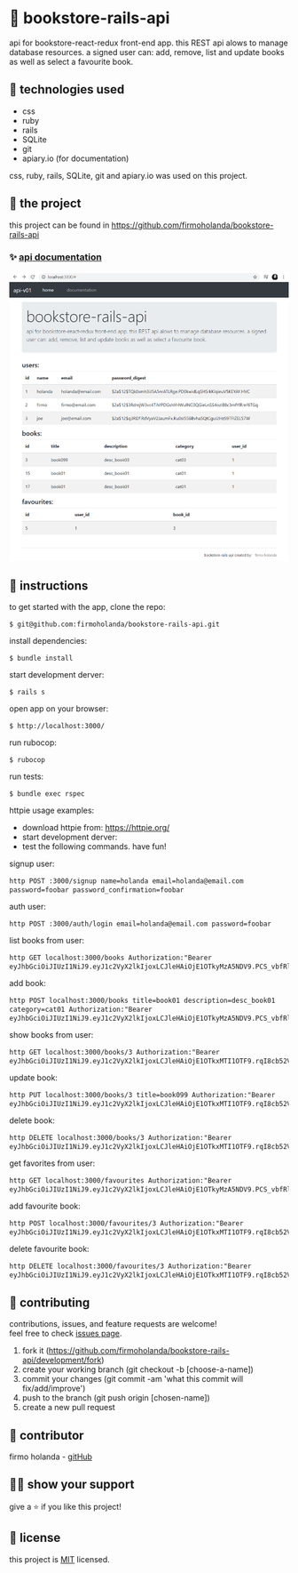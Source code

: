 # 📃 bookstore-rails-api

api for bookstore-react-redux front-end app. this REST api alows to manage database resources. a signed user can: add, remove, list and update books as well as select a favourite book.


## 📡 technologies used

-	css
-	ruby
-	rails
- SQLite
- git
- apiary.io (for documentation)

css, ruby, rails, SQLite, git and apiary.io was used on this project.



## 🚀 the project

this project can be found in https://github.com/firmoholanda/bookstore-rails-api


### ✨ [api documentation](https://bookstorerailsapi.docs.apiary.io/)

<a href="" target="_blank">
    <img alt="app image" src="https://github.com/firmoholanda/bookstore-rails-api/blob/release/app/assets/images/app_screenshot.png"/>
</a>



## 🔨 instructions

to get started with the app, clone the repo:
```
$ git@github.com:firmoholanda/bookstore-rails-api.git
```

install dependencies:
```
$ bundle install
```

start development derver:
```
$ rails s
```

open app on your browser:
```
$ http://localhost:3000/
```

run rubocop:
```
$ rubocop
```

run tests:
```
$ bundle exec rspec
```

httpie usage examples:

- download httpie from: https://httpie.org/
- start development derver:
- test the following commands. have fun!

signup user:
```
http POST :3000/signup name=holanda email=holanda@email.com password=foobar password_confirmation=foobar
```

auth user:
```
http POST :3000/auth/login email=holanda@email.com password=foobar
```

list books from user:
```
http GET localhost:3000/books Authorization:"Bearer eyJhbGciOiJIUzI1NiJ9.eyJ1c2VyX2lkIjoxLCJleHAiOjE1OTkyMzA5NDV9.PCS_vbfRlFuTAw9iNQNBMlB2NF37ZBhneZjoicy6EJE"
```

add book:
```
http POST localhost:3000/books title=book01 description=desc_book01 category=cat01 Authorization:"Bearer eyJhbGciOiJIUzI1NiJ9.eyJ1c2VyX2lkIjoxLCJleHAiOjE1OTkyMzA5NDV9.PCS_vbfRlFuTAw9iNQNBMlB2NF37ZBhneZjoicy6EJE"
```

show books from user:
```
http GET localhost:3000/books/3 Authorization:"Bearer eyJhbGciOiJIUzI1NiJ9.eyJ1c2VyX2lkIjoxLCJleHAiOjE1OTkxMTI1OTF9.rqI8cb52VlB6uTowgMEQEA7UrFEtfkD6bcnYDezJOSE"
```

update book:
```
http PUT localhost:3000/books/3 title=book099 Authorization:"Bearer eyJhbGciOiJIUzI1NiJ9.eyJ1c2VyX2lkIjoxLCJleHAiOjE1OTkxMTI1OTF9.rqI8cb52VlB6uTowgMEQEA7UrFEtfkD6bcnYDezJOSE"
```

delete book:
```
http DELETE localhost:3000/books/3 Authorization:"Bearer eyJhbGciOiJIUzI1NiJ9.eyJ1c2VyX2lkIjoxLCJleHAiOjE1OTkxMTI1OTF9.rqI8cb52VlB6uTowgMEQEA7UrFEtfkD6bcnYDezJOSE"
```

get favorites from user:
```
http GET localhost:3000/favourites Authorization:"Bearer eyJhbGciOiJIUzI1NiJ9.eyJ1c2VyX2lkIjoxLCJleHAiOjE1OTkyMzA5NDV9.PCS_vbfRlFuTAw9iNQNBMlB2NF37ZBhneZjoicy6EJE"
```

add favourite book:
```
http POST localhost:3000/favourites/3 Authorization:"Bearer eyJhbGciOiJIUzI1NiJ9.eyJ1c2VyX2lkIjoxLCJleHAiOjE1OTkxMTI1OTF9.rqI8cb52VlB6uTowgMEQEA7UrFEtfkD6bcnYDezJOSE"
```

delete favourite book:
```
http DELETE localhost:3000/favourites/3 Authorization:"Bearer eyJhbGciOiJIUzI1NiJ9.eyJ1c2VyX2lkIjoxLCJleHAiOjE1OTkxMTI1OTF9.rqI8cb52VlB6uTowgMEQEA7UrFEtfkD6bcnYDezJOSE"
```



## 🤝 contributing

contributions, issues, and feature requests are welcome!<br/>feel free to check [issues page](hhttps://github.com/firmoholanda/bookstore-rails-api/development/issues).

1. fork it (https://github.com/firmoholanda/bookstore-rails-api/development/fork)
2. create your working branch (git checkout -b [choose-a-name])
3. commit your changes (git commit -am 'what this commit will fix/add/improve')
4. push to the branch (git push origin [chosen-name])
5. create a new pull request



## 🤖 contributor

firmo holanda - [gitHub](https://github.com/firmoholanda)



## 🙋‍♂ show your support

give a ⭐️ if you like this project!



## 📝 license

this project is [MIT](https://github.com/firmoholanda/bookstore-rails-api/development/license.txt) licensed.
